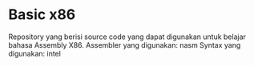 # Basic x86
Repository yang berisi source code yang dapat digunakan untuk belajar bahasa Assembly X86.
Assembler yang digunakan: nasm
Syntax yang digunakan: intel
